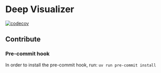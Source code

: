 # Deep Visualizer

[![codecov](https://codecov.io/gh/florent-martineau/deep-visualizer/branch/main/graph/badge.svg)](https://codecov.io/gh/florent-martineau/deep-visualizer)

## Contribute

### Pre-commit hook

In order to install the pre-commit hook, run: `uv run pre-commit install`
